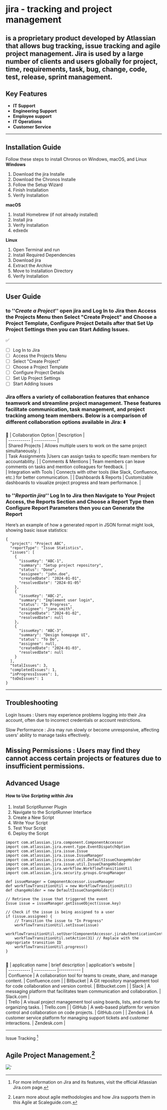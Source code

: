 # jira - tracking and project management
## is a proprietary product developed by Atlassian that allows bug tracking, issue tracking and agile project management. Jira is used by a large number of clients and users globally for project, time, requirements, task, bug, change, code, test, release, sprint management.
## Key Features
- **IT Support**
- **Engineering Support**
- **Employee support**
- **IT Operations**
- **Customer Service**
---
## Installation Guide
 Follow these steps to install Chronos on Windows, macOS, and Linux
  **Windows**
  1. Download the jira Installe
  2. Download the Chronos Installe
  3. Follow the Setup Wizard
  4. Finish Installation
  5. Verify Installation

  **macOS**
 1. Install Homebrew (if not already installed)  
 2. Install jira
 3. Verify Installation
 4. edxedx
  
  **Linux**
 1. Open Terminal and run
 6. Install Required Dependencies
 7. Download jira
 8. Extract the Archive
 9. Move to Installation Directory
  6. Verify Installation
  ---
## User Guide
  ### to ''*Create a Project*'' open jira and Log In to Jira then Access the Projects Menu then Select "Create Project" and Choose a Project Template, Configure Project Details after that Set Up Project Settings then you can Start Adding Issues.
:white_check_mark:
 - [ ] Log In to Jira 
- [ ] Access the Projects Menu 
- [ ] Select "Create Project"
- [ ] Choose a Project Template
- [ ] Configure Project Details
- [ ] Set Up Project Settings
- [ ] Start Adding Issues

### Jira offers a variety of collaboration features that enhance teamwork and streamline project management. These features facilitate communication, task management, and project tracking among team members. Below is a comparison of different collaboration options available in Jira: :arrow_down:

:calendar:
| Collaboration Option | Description |  
| ----------- | ----------- |  
| Shared Projects         | Allows multiple users to work on the same project simultaneously. |  
| Task Assignments        |Users can assign tasks to specific team members for accountability.  |
|  Comments & Mentions    |     Team members can leave comments on tasks and mention colleagues for feedback.  |  
|  Integration with Tools |  Connects with other tools (like Slack, Confluence, etc.) for better communication.     |
|  Dashboards & Reports   |    Customizable dashboards to visualize project progress and team performance.   |         

### to ''*Reportin jira*'' Log In to Jira then Navigate to Your Project Access, the Reports Section and Choose a Report Type then Configure Report Parameters then you can Generate the Report
Here’s an example of how a generated report in JSON format might look, showing basic issue statistics:

```  
{
  "project": "Project ABC",
  "reportType": "Issue Statistics",
  "issues": [
    {
      "issueKey": "ABC-1",
      "summary": "Setup project repository",
      "status": "Done",
      "assignee": "john.doe",
      "createdDate": "2024-01-01",
      "resolvedDate": "2024-01-05"
    },
    {
      "issueKey": "ABC-2",
      "summary": "Implement user login",
      "status": "In Progress",
      "assignee": "jane.smith",
      "createdDate": "2024-01-02",
      "resolvedDate": null
    },
    {
      "issueKey": "ABC-3",
      "summary": "Design homepage UI",
      "status": "To Do",
      "assignee": null,
      "createdDate": "2024-01-03",
      "resolvedDate": null
    }
  ],
  "totalIssues": 3,
  "completedIssues": 1,
  "inProgressIssues": 1,
  "toDoIssues": 1
}
```
---
## Troubleshooting
Login Issues 
: Users may experience problems logging into their Jira account, often due to incorrect credentials or account restrictions.

Slow Performance
: Jira may run slowly or become unresponsive, affecting users' ability to manage tasks effectively.

Missing Permissions
: Users may find they cannot access certain projects or features due to insufficient permissions.
---
## Advanced Usage
#### How to Use *Scripting within* Jira

1.  Install ScriptRunner Plugin
2. Navigate to the ScriptRunner Interface
3. Create a New Script
4. Write Your Script
5. Test Your Script
6. Deploy the Script
```  
import com.atlassian.jira.component.ComponentAccessor
import com.atlassian.jira.event.type.EventDispatchOption
import com.atlassian.jira.issue.Issue
import com.atlassian.jira.issue.IssueManager
import com.atlassian.jira.issue.util.DefaultIssueChangeHolder
import com.atlassian.jira.issue.util.IssueChangeHolder
import com.atlassian.jira.workflow.WorkflowTransitionUtil
import com.atlassian.jira.security.groups.GroupManager

def issueManager = ComponentAccessor.issueManager
def workflowTransitionUtil = new WorkflowTransitionUtil()
def changeHolder = new DefaultIssueChangeHolder()

// Retrieve the issue that triggered the event
Issue issue = issueManager.getIssueObject(issue.key)

// Check if the issue is being assigned to a user
if (issue.assignee) {
    // Transition the issue to "In Progress"
    workflowTransitionUtil.setIssue(issue)
    workflowTransitionUtil.setUser(ComponentAccessor.jiraAuthenticationContext.loggedInUser)
    workflowTransitionUtil.setAction(31) // Replace with the appropriate transition ID
    workflowTransitionUtil.progress()
}
  
```
:calendar:
| application name | brief description |  application's website         |   
| ----------- | ----------- |----------- |  
| Confluence | A collaboration tool for teams to create, share, and manage content. |     Confluence.com          |
| Bitbucket  | A Git repository management tool for code collaboration and version control.  |  Bitbucket.com             |
| Slack      |   A messaging platform that facilitates team communication and collaboration.    |       Slack.com        |     
| Trello     |   A visual project management tool using boards, lists, and cards for organizing tasks.    |   Trello.com            |
| GitHub     |   A web-based platform for version control and collaboration on code projects.    |  GitHub.com             |
| Zendesk    |    A customer service platform for managing support tickets and customer interactions.   | Zendesk.com  |
 

---
Issue Tracking [^1]  
  
[^1]:  For more information on Jira and its features, visit the official Atlassian Jira.com page.

Agile Project Management.[^2]  
  ---
[^2]: Learn more about agile methodologies and how Jira supports them in this Agile at Scaleguide.com.



![](https://valiantys.com/app/uploads/2020/11/jira-service-management-implementation.png)`
